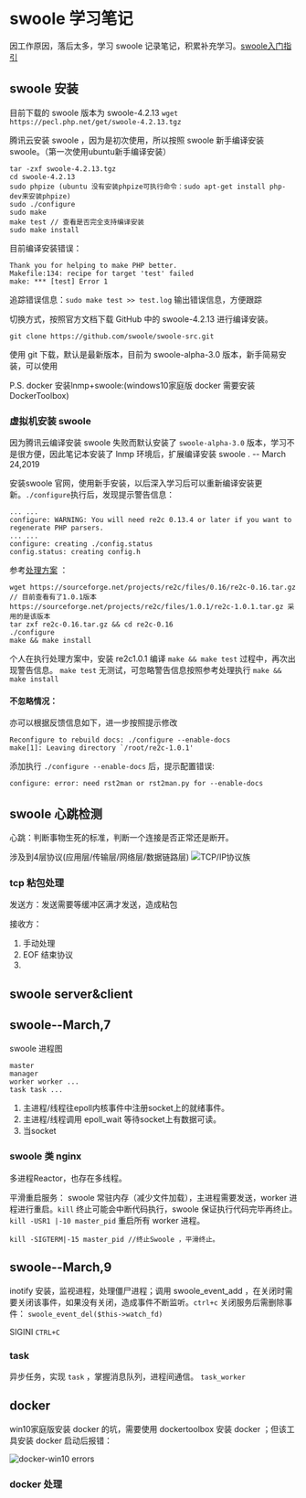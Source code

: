 # swoole 学习笔记 #
因工作原因，落后太多，学习 swoole 记录笔记，积累补充学习。[swoole入门指引](https://wiki.swoole.com/wiki/page/1.html "swoole入门指引")

## swoole 安装 ##
目前下载的 swoole 版本为 swoole-4.2.13  `wget  https://pecl.php.net/get/swoole-4.2.13.tgz`

腾讯云安装 swoole ，因为是初次使用，所以按照 swoole 新手编译安装 swoole。（第一次使用ubuntu新手编译安装）

	tar -zxf swoole-4.2.13.tgz
	cd swoole-4.2.13
	sudo phpize (ubuntu 没有安装phpize可执行命令：sudo apt-get install php-dev来安装phpize)
	sudo ./configure
	sudo make 
	make test // 查看是否完全支持编译安装
	sudo make install

目前编译安装错误：

	Thank you for helping to make PHP better.
	Makefile:134: recipe for target 'test' failed
	make: *** [test] Error 1

追踪错误信息：`sudo make test >> test.log` 输出错误信息，方便跟踪

切换方式，按照官方文档下载 GitHub 中的 swoole-4.2.13 进行编译安装。

	git clone https://github.com/swoole/swoole-src.git 

使用 git 下载，默认是最新版本，目前为 swoole-alpha-3.0 版本，新手简易安装，可以使用
	

P.S. docker 安装lnmp+swoole:(windows10家庭版 docker 需要安装DockerToolbox)

### 虚拟机安装 swoole ###
因为腾讯云编译安装 swoole 失败而默认安装了 `swoole-alpha-3.0` 版本，学习不是很方便，因此笔记本安装了 lnmp 环境后，扩展编译安装 swoole . -- March 24,2019

安装swoole 官网，使用新手安装，以后深入学习后可以重新编译安装更新。`./configure`执行后，发现提示警告信息：

	... ...
	configure: WARNING: You will need re2c 0.13.4 or later if you want to regenerate PHP parsers.
	... ... 
	configure: creating ./config.status
	config.status: creating config.h

参考[处理方案](https://www.phpsong.com/2220.html "处理方案") ：

	wget https://sourceforge.net/projects/re2c/files/0.16/re2c-0.16.tar.gz   // 目前查看有了1.0.1版本 https://sourceforge.net/projects/re2c/files/1.0.1/re2c-1.0.1.tar.gz 采用的是该版本
	tar zxf re2c-0.16.tar.gz && cd re2c-0.16
	./configure 
	make && make install

个人在执行处理方案中，安装 re2c1.0.1 编译 `make && make test` 过程中，再次出现警告信息。 `make test` 无测试，可忽略警告信息按照参考处理执行 `make && make install`

#### 不忽略情况： ####
亦可以根据反馈信息如下，进一步按照提示修改 

	Reconfigure to rebuild docs: ./configure --enable-docs
	make[1]: Leaving directory `/root/re2c-1.0.1'

添加执行 `./configure --enable-docs` 后，提示配置错误:

	configure: error: need rst2man or rst2man.py for --enable-docs 



## swoole 心跳检测 ##
心跳：判断事物生死的标准，判断一个连接是否正常还是断开。

涉及到4层协议(应用层/传输层/网络层/数据链路层)
![TCP/IP协议族](https://i.imgur.com/n2Zr1Ua.png)

### tcp 粘包处理 ###
发送方：发送需要等缓冲区满才发送，造成粘包

接收方：

1. 手动处理
2. EOF 结束协议
3. 

## swoole server&client ##


## swoole--March,7 ##
swoole 进程图

	master
	manager
	worker worker ...
	task task ...

1. 主进程/线程往epoll内核事件中注册socket上的就绪事件。
2. 主进程/线程调用 epoll_wait 等待socket上有数据可读。
3. 当socket 

### swoole 类 nginx ###
多进程Reactor，也存在多线程。

平滑重启服务：
swoole 常驻内存（减少文件加载），主进程需要发送，worker 进程进行重启。`kill` 终止可能会中断代码执行，swoole 保证执行代码完毕再终止。`kill -USR1 |-10 master_pid` 重启所有 worker 进程。

    kill -SIGTERM|-15 master_pid //终止Swoole ，平滑终止。

## swoole--March,9 ##
inotify 安装，监视进程，处理僵尸进程；调用 swoole_event_add ，在关闭时需要关闭该事件，如果没有关闭，造成事件不断监听。`ctrl+c` 关闭服务后需删除事件： `swoole_event_del($this->watch_fd)`

SIGINI `CTRL+C`

### task ###
异步任务，实现 `task` ，掌握消息队列，进程间通信。 `task_worker`

## docker ##
win10家庭版安装 docker 的坑，需要使用 dockertoolbox 安装 docker ；但该工具安装 docker 启动后报错：

![docker-win10 errors](https://i.imgur.com/8qUv8EG.png)

### docker 处理 ###